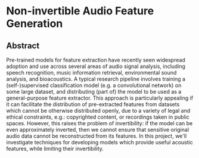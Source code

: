 # Non-invertible Audio Feature Generation

## Abstract

Pre-trained models for feature extraction have recently seen widespread adoption and use across several areas of audio signal analysis, including speech recognition, music information retrieval, environmental sound analysis, and bioacoustics. A typical research pipeline involves training a (self-)supervised classification model (e.g. a convolutional network) on some large dataset, and distributing (part of) the model to be used as a general-purpose feature extractor. This approach is particularly appealing if it can facilitate the distribution of pre-extracted features from datasets which cannot be otherwise distributed openly, due to a variety of legal and ethical constraints, e.g.: copyrighted content, or recordings taken in public spaces. However, this raises the problem of invertibility: if the model can be even approximately inverted, then we cannot ensure that sensitive original audio data cannot be reconstructed from its features. In this project, we'll investigate techniques for developing models which provide useful acoustic features, while limiting their invertibility.
